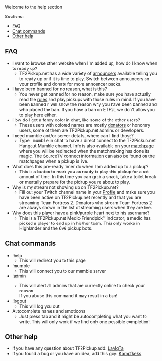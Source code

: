 Welcome to the help section

Sections:
 - [FAQ](#faq)
 - [Chat commands](#chat-commands)
 - [Other help](#other-help)

## FAQ
 - I want to browse other website when I\'m added up, how do I know when to ready up?
   - <span class="bot">TF2Pickup.net</span> has a wide variety of [announcers](/announcers) available telling you to ready up or if it is time to play. Switch between announcers on your [profile](/profile) and [donate](/donate) for more announcer packs.
 - I have been banned for no reason, what is this?
   - You never get banned for no reason, make sure you have actually read the [rules](/rules) and play pickups with those rules in mind. If you have been banned it will show the reason why you have been banned and who placed the ban. If you have a ban on ETF2L we don't allow you to play here either.
 - How do I get a fancy color in chat, like some of the other users?
   - These users with colored names are mostly <a href="/donate" class="donator">donators</a> or <span class="honorary">honorary</span> users, some of them are TF2Pickup.net <span class="admin">admins</span> or <span class="developer">developers</span>.
 - I need mumble and/or server details, where can I find those?
   - Type <span style="font-family: monospace">!mumble</span> in chat to have a direct connect to the TF2Pickup.net Hangout Mumble channel. Info is also available on your [matchpage](/match) where you will be redirected when the matchmaking has done its magic. The SourceTV connect information can also be found on the matchpages when a pickup is live.
 - What does this pre-ready timer do when I am added up to a pickup?
   - This is a button to mark you as ready to play this pickup for a set amount of time. In this time you can grab a snack, take a toilet break or mentally prepare for the pickup you're about to play.
 - Why is my stream not showing up on TF2Pickup.net?
   - Fill out your Twitch channel name in your [Profile](/profile) and make sure you have been active on TF2Pickup.net recently and that you are streaming Team Fortress 2. Donators who stream Team Fortress 2 are always shown in the list of streaming users when they are live.
 - Why does this player have a pink/purple heart next to his username?
   - This is a TF2Pickup.net Medic-Friendpick&trade; indicator; a medic has picked a player to end up in his/her team. This only works in Highlander and the 6v6 pickup bots.

## Chat commands
 - !help
   - This will redirect you to this page
 - !mumble
   - This will connect you to our mumble server
 - !admin <reason>
   - This will alert all admins that are currently online to check your reason. <div>If you abuse this command it may result in a ban!</div>
 - !logout
   - This will log you out
 - Autocomplete names and emoticons
   - Just press tab and it might be autocompleting what you want to write. This will only work if we find only one possible completion!
 
## Other help
 - If you have any question about TF2Pickup add: [LaMqTa](http://steamcommunity.com/profiles/76561197998273743/)
 - If you found a bug or you have an idea, add this guy: [Kampfkeks](http://steamcommunity.com/id/kampfkeks103/)
